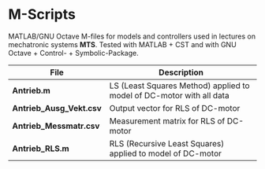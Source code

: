 # M-Scripts
MATLAB/GNU Octave M-files for models and controllers used in lectures on mechatronic systems **MTS**.
Tested with MATLAB + CST and with GNU Octave + Control- + Symbolic-Package.

File | Description
--- | ---
**Antrieb.m** | LS (Least Squares Method) applied to model of DC-motor with all data
**Antrieb_Ausg_Vekt.csv** | Output vector for RLS of DC-motor
**Antrieb_Messmatr.csv** | Measurement matrix for RLS of DC-motor
**Antrieb_RLS.m** | RLS (Recursive Least Squares) applied to model of DC-motor
